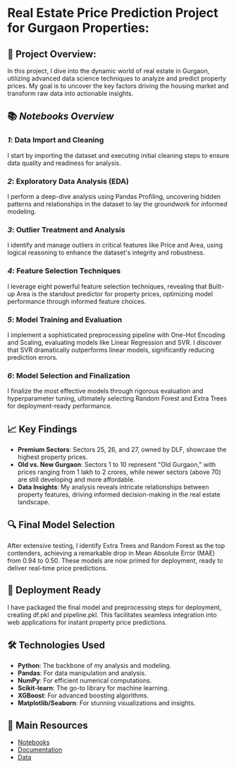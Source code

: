 # Real Estate Price Prediction Project for Gurgaon Properties:

## 🏡 Project Overview:
In this project, I dive into the dynamic world of real estate in Gurgaon, utilizing advanced data science techniques to analyze and predict property prices. My goal is to uncover the key factors driving the housing market and transform raw data into actionable insights.

## 📚 *Notebooks Overview*

### *1*: Data Import and Cleaning
I start by importing the dataset and executing initial cleaning steps to ensure data quality and readiness for analysis.

### *2*: Exploratory Data Analysis (EDA)
I perform a deep-dive analysis using Pandas Profiling, uncovering hidden patterns and relationships in the dataset to lay the groundwork for informed modeling.

### *3*: Outlier Treatment and Analysis
I identify and manage outliers in critical features like Price and Area, using logical reasoning to enhance the dataset's integrity and robustness.

### *4*: Feature Selection Techniques
I leverage eight powerful feature selection techniques, revealing that Built-up Area is the standout predictor for property prices, optimizing model performance through informed feature choices.

### *5*: Model Training and Evaluation
I implement a sophisticated preprocessing pipeline with One-Hot Encoding and Scaling, evaluating models like Linear Regression and SVR. I discover that SVR dramatically outperforms linear models, significantly reducing prediction errors.

### *6*: Model Selection and Finalization
I finalize the most effective models through rigorous evaluation and hyperparameter tuning, ultimately selecting Random Forest and Extra Trees for deployment-ready performance.

## 📈 Key Findings
- **Premium Sectors**: Sectors 25, 26, and 27, owned by DLF, showcase the highest property prices.
- **Old vs. New Gurgaon**: Sectors 1 to 10 represent "Old Gurgaon," with prices ranging from 1 lakh to 2 crores, while newer sectors (above 70) are still developing and more affordable.
- **Data Insights**: My analysis reveals intricate relationships between property features, driving informed decision-making in the real estate landscape.

## 🔍 Final Model Selection
After extensive testing, I identify Extra Trees and Random Forest as the top contenders, achieving a remarkable drop in Mean Absolute Error (MAE) from 0.94 to 0.50. These models are now primed for deployment, ready to deliver real-time price predictions.

## 🚀 Deployment Ready
I have packaged the final model and preprocessing steps for deployment, creating df.pkl and pipeline.pkl. This facilitates seamless integration into web applications for instant property price predictions.

## 🛠 Technologies Used
- **Python**: The backbone of my analysis and modeling.
- **Pandas**: For data manipulation and analysis.
- **NumPy**: For efficient numerical computations.
- **Scikit-learn**: The go-to library for machine learning.
- **XGBoost**: For advanced boosting algorithms.
- **Matplotlib/Seaborn**: For stunning visualizations and insights.

## 📂 Main Resources

- [Notebooks](https://github.com/21Nimisha/ProjectNotebookwork/blob/main/notebooks/README.md)
- [Documentation](https://github.com/21Nimisha/ProjectNotebookwork/tree/main/docs)
- [Data](https://github.com/21Nimisha/ProjectNotebookwork/tree/main/data)
